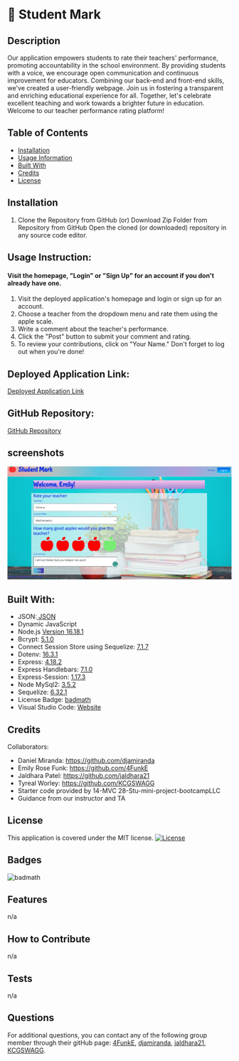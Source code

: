# 🍎 Student Mark

## Description

Our application empowers students to rate their teachers' performance, promoting accountability in the school environment. By providing students with a voice, we encourage open communication and continuous improvement for educators. Combining our back-end and front-end skills, we've created a user-friendly webpage. Join us in fostering a transparent and enriching educational experience for all. Together, let's celebrate excellent teaching and work towards a brighter future in education. Welcome to our teacher performance rating platform!


## Table of Contents

- [Installation](#installation)
- [Usage Information](#usage-Information)
- [Built With](#Built-With)
- [Credits](#credits)
- [License](#license)

## Installation
1. Clone the Repository from GitHub 
(or) Download Zip Folder from Repository from GitHub
Open the cloned (or downloaded) repository in any source code editor.


## Usage Instruction: 

#### Visit the homepage, "Login" or "Sign Up" for an account if you don't already have one.
1. Visit the deployed application's homepage and login or sign up for an account.
2. Choose a teacher from the dropdown menu and rate them using the apple scale.
3. Write a comment about the teacher's performance.
4. Click the "Post" button to submit your comment and rating.
5. To review your contributions, click on "Your Name." Don't forget to log out when you're done!

## Deployed Application Link:
[Deployed Application Link]()

## GitHub Repository:
[GitHub Repository](https://github.com/4FunkE/student-marks)

## screenshots
![image](./public/image/Student-mark-image.png)

## Built With:
- JSON:[ JSON](https://www.npmjs.com/package/json)
- Dynamic JavaScript
- Node.js [Version 16.18.1](https://nodejs.org/en/blog/release/v16.18.1/)
- Bcrypt: [5.1.0](https://www.npmjs.com/package/bcrypt)
- Connect Session Store using Sequelize: [7.1.7](https://www.npmjs.com/package/connect-session-sequelize)
- Dotenv: [16.3.1](https://www.npmjs.com/package/dotenv)
- Express: [4.18.2](https://www.npmjs.com/package/express)
- Express Handlebars: [7.1.0](https://www.npmjs.com/package/express-handlebars)
- Express-Session: [1.17.3](https://www.npmjs.com/package/express-session)
- Node MySql2: [3.5.2](https://www.npmjs.com/package/mysql2)
- Sequelize: [6.32.1](https://www.npmjs.com/package/sequelize)
- License Badge: [badmath](https://img.shields.io/github/languages/top/lernantino/badmath)
- Visual Studio Code: [Website](https://code.visualstudio.com/)

## Credits

Collaborators:
- Daniel Miranda: https://github.com/djamiranda
- Emily Rose Funk: https://github.com/4FunkE
- Jaldhara Patel: https://github.com/jaldhara21
- Tyreal Worley: https://github.com/KCGSWAGG
- Starter code provided by 14-MVC 28-Stu-mini-project-bootcampLLC
- Guidance from our instructor and TA

## License

This application is covered under the MIT license. [![License](https://img.shields.io/badge/License-MIT-blue.svg)](https://opensource.org/licenses/MIT)

## Badges

![badmath](https://img.shields.io/github/languages/top/lernantino/badmath)

## Features

n/a

## How to Contribute

n/a

## Tests

n/a

## Questions
  For additional questions, you can contact any of the following group member through their gitHub page: [4FunkE](https://github.com/4FunkE), [djamiranda](https://github.com/djamiranda), [jaldhara21](https://github.com/jaldhara21), [KCGSWAGG](https://github.com/KCGSWAGG).
